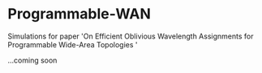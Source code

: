 # Programmable-WAN
Simulations for paper 'On Efficient Oblivious Wavelength Assignments for Programmable Wide-Area Topologies '

...coming soon
